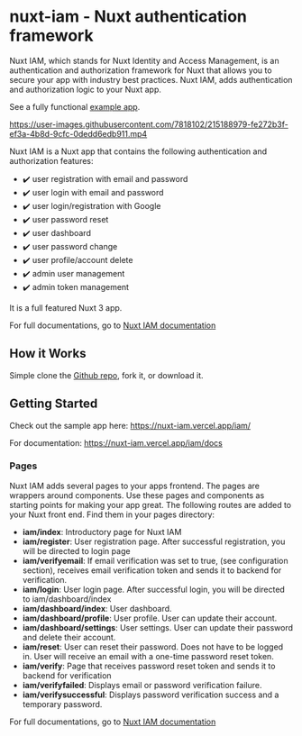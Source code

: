# nuxt-iam - Nuxt authentication framework

Nuxt IAM, which stands for Nuxt Identity and Access Management, is an authentication and authorization framework for Nuxt that allows you to secure your app with industry best practices. Nuxt IAM, adds authentication and authorization logic to your Nuxt app.

See a fully functional [example app](https://nuxt-iam.vercel.app/iam/).

https://user-images.githubusercontent.com/7818102/215188979-fe272b3f-ef3a-4b8d-9cfc-0dedd6edb911.mp4

Nuxt IAM is a Nuxt app that contains the following authentication and authorization features:

- ✔️ user registration with email and password
- ✔️ user login with email and password
- ✔️ user login/registration with Google
- ✔️ user password reset
- ✔️ user dashboard
- ✔️ user password change
- ✔️ user profile/account delete
- ✔️ admin user management
- ✔️ admin token management

It is a full featured Nuxt 3 app.

For full documentations, go to [Nuxt IAM documentation](https://nuxt-iam.vercel.app/iam/)

## How it Works

Simple clone the [Github repo](https://github.com/jeremycoder/nuxt-iam), fork it, or download it.

## Getting Started

Check out the sample app here: https://nuxt-iam.vercel.app/iam/

For documentation: https://nuxt-iam.vercel.app/iam/docs

### Pages

Nuxt IAM adds several pages to your apps frontend. The pages are wrappers around components. Use these pages and components as starting points for making your app great. The following routes are added to your Nuxt front end. Find them in your pages directory:

- **iam/index**: Introductory page for Nuxt IAM
- **iam/register**: User registration page. After successful registration, you will be directed to login page
- **iam/verifyemail**: If email verification was set to true, (see configuration section), receives email verification token and sends it to backend for verification.
- **iam/login**: User login page. After successful login, you will be directed to iam/dashboard/index
- **iam/dashboard/index**: User dashboard.
- **iam/dashboard/profile**: User profile. User can update their account.
- **iam/dashboard/settings**: User settings. User can update their password and delete their account.
- **iam/reset**: User can reset their password. Does not have to be logged in. User will receive an email with a one-time password reset token.
- **iam/verify**: Page that receives password reset token and sends it to backend for verification
- **iam/verifyfailed**: Displays email or password verification failure.
- **iam/verifysuccessful**: Displays password verification success and a temporary password.

For full documentations, go to [Nuxt IAM documentation](https://nuxt-iam.vercel.app/iam/docs)
